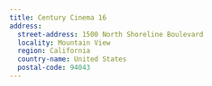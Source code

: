 ```yaml
---
title: Century Cinema 16
address:
  street-address: 1500 North Shoreline Boulevard
  locality: Mountain View
  region: California
  country-name: United States
  postal-code: 94043
---
```

